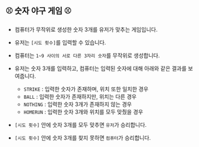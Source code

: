 ## ⚾️ 숫자 야구 게임 ⚾️

- 컴퓨터가 무작위로 생성한 숫자 3개를 유저가 맞추는 게임입니다.

- 유저는 `[시도 횟수]`를 입력할 수 있습니다.

- 컴퓨터는 `1~9 사이의 서로 다른 3자리 숫자`를 무작위로 생성합니다.

- 유저는 숫자 3개를 입력하고, 컴퓨터는 입력된 숫자에 대해 아래와 같은 결과를 보여줍니다.
  - `STRIKE` : 입력한 숫자가 존재하며, 위치 또한 일치한 경우
  - `BALL` : 입력한 숫자가 존재하지만, 위치는 다른 경우
  - `NOTHING` : 입력한 숫자 3개가 존재하지 않는 경우
  - `HOMERUN` : 입력한 숫자 3개와 위치를 모두 맞췄을 경우

- `[시도 횟수]` 안에 숫자 3개를 모두 맞추면 `유저`가 승리합니다.

- `[시도 횟수]` 안에 숫자 3개를 찾지 못하면 `컴퓨터`가 승리합니다.